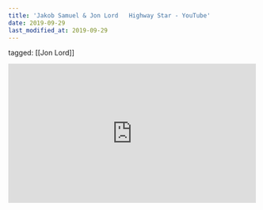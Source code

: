 ```yaml
---
title: 'Jakob Samuel & Jon Lord   Highway Star - YouTube'
date: 2019-09-29
last_modified_at: 2019-09-29
---
```

tagged: [[Jon Lord]]
<iframe allow="accelerometer; autoplay; clipboard-write; encrypted-media; gyroscope; picture-in-picture" allowfullscreen="" frameborder="0" height="281" id="youtube_iframe" src="https://www.youtube.com/embed/dIkrDeZUu9M?feature=oembed&amp;enablejsapi=1&amp;origin=https://safe.txmblr.com&amp;wmode=opaque" width="500"></iframe>